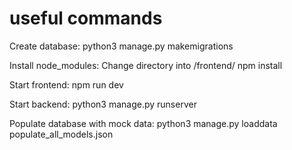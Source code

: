# useful commands
Create database:
python3 manage.py makemigrations

Install node_modules:
Change directory into /frontend/
npm install

Start frontend:
npm run dev

Start backend:
python3 manage.py runserver

Populate database with mock data:
python3 manage.py loaddata populate_all_models.json
